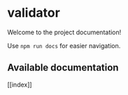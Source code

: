 # validator

Welcome to the project documentation!

Use `npm run docs` for easier navigation.

## Available documentation

[[index]]
